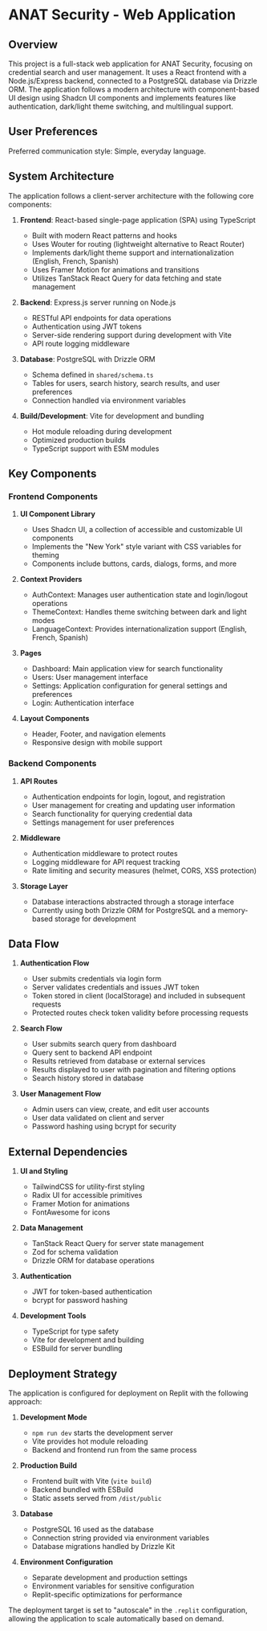 # ANAT Security - Web Application

## Overview
This project is a full-stack web application for ANAT Security, focusing on credential search and user management. It uses a React frontend with a Node.js/Express backend, connected to a PostgreSQL database via Drizzle ORM. The application follows a modern architecture with component-based UI design using Shadcn UI components and implements features like authentication, dark/light theme switching, and multilingual support.

## User Preferences
Preferred communication style: Simple, everyday language.

## System Architecture
The application follows a client-server architecture with the following core components:

1. **Frontend**: React-based single-page application (SPA) using TypeScript
   - Built with modern React patterns and hooks
   - Uses Wouter for routing (lightweight alternative to React Router)
   - Implements dark/light theme support and internationalization (English, French, Spanish)
   - Uses Framer Motion for animations and transitions
   - Utilizes TanStack React Query for data fetching and state management

2. **Backend**: Express.js server running on Node.js
   - RESTful API endpoints for data operations
   - Authentication using JWT tokens
   - Server-side rendering support during development with Vite
   - API route logging middleware

3. **Database**: PostgreSQL with Drizzle ORM
   - Schema defined in `shared/schema.ts`
   - Tables for users, search history, search results, and user preferences
   - Connection handled via environment variables

4. **Build/Development**: Vite for development and bundling
   - Hot module reloading during development
   - Optimized production builds
   - TypeScript support with ESM modules

## Key Components

### Frontend Components

1. **UI Component Library**
   - Uses Shadcn UI, a collection of accessible and customizable UI components
   - Implements the "New York" style variant with CSS variables for theming
   - Components include buttons, cards, dialogs, forms, and more

2. **Context Providers**
   - AuthContext: Manages user authentication state and login/logout operations
   - ThemeContext: Handles theme switching between dark and light modes
   - LanguageContext: Provides internationalization support (English, French, Spanish)

3. **Pages**
   - Dashboard: Main application view for search functionality
   - Users: User management interface
   - Settings: Application configuration for general settings and preferences
   - Login: Authentication interface

4. **Layout Components**
   - Header, Footer, and navigation elements
   - Responsive design with mobile support

### Backend Components

1. **API Routes**
   - Authentication endpoints for login, logout, and registration
   - User management for creating and updating user information
   - Search functionality for querying credential data
   - Settings management for user preferences

2. **Middleware**
   - Authentication middleware to protect routes
   - Logging middleware for API request tracking
   - Rate limiting and security measures (helmet, CORS, XSS protection)

3. **Storage Layer**
   - Database interactions abstracted through a storage interface
   - Currently using both Drizzle ORM for PostgreSQL and a memory-based storage for development

## Data Flow

1. **Authentication Flow**
   - User submits credentials via login form
   - Server validates credentials and issues JWT token
   - Token stored in client (localStorage) and included in subsequent requests
   - Protected routes check token validity before processing requests

2. **Search Flow**
   - User submits search query from dashboard
   - Query sent to backend API endpoint
   - Results retrieved from database or external services
   - Results displayed to user with pagination and filtering options
   - Search history stored in database

3. **User Management Flow**
   - Admin users can view, create, and edit user accounts
   - User data validated on client and server
   - Password hashing using bcrypt for security

## External Dependencies

1. **UI and Styling**
   - TailwindCSS for utility-first styling
   - Radix UI for accessible primitives
   - Framer Motion for animations
   - FontAwesome for icons

2. **Data Management**
   - TanStack React Query for server state management
   - Zod for schema validation
   - Drizzle ORM for database operations

3. **Authentication**
   - JWT for token-based authentication
   - bcrypt for password hashing

4. **Development Tools**
   - TypeScript for type safety
   - Vite for development and building
   - ESBuild for server bundling

## Deployment Strategy

The application is configured for deployment on Replit with the following approach:

1. **Development Mode**
   - `npm run dev` starts the development server
   - Vite provides hot module reloading
   - Backend and frontend run from the same process

2. **Production Build**
   - Frontend built with Vite (`vite build`)
   - Backend bundled with ESBuild
   - Static assets served from `/dist/public`

3. **Database**
   - PostgreSQL 16 used as the database
   - Connection string provided via environment variables
   - Database migrations handled by Drizzle Kit

4. **Environment Configuration**
   - Separate development and production settings
   - Environment variables for sensitive configuration
   - Replit-specific optimizations for performance

The deployment target is set to "autoscale" in the `.replit` configuration, allowing the application to scale automatically based on demand.